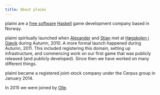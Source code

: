 ```yaml
---
title: About plaimi
---
```


plaimi are a [free software](https://fsf.org) 
[Haskell](https://www.haskell.org/haskellwiki/Haskell) game development
company based in Norway. 

plaimi spiritually launched when [Alexander](~alexander) and [Stian](~stian) 
met at [Høgskolen i Gjøvik](https://hig.no/) during Autumn, 2010. A more 
formal launch happened during Autumn, 2011. This included registering this 
domain, setting up infrastructure, and commencing work on our first game that 
was publicly released (and publicly developed). Since then we have worked on 
many different things.

plaimi became a registered joint-stock company under the Cerpus group in 
January 2014.

In 2015 we were joined by [Olle](~olle).
